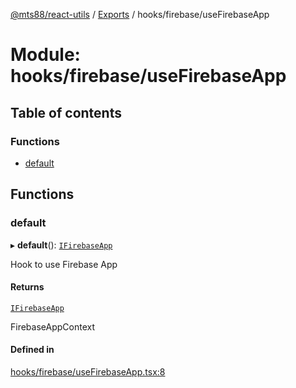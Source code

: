 [@mts88/react-utils](../README.md) / [Exports](../modules.md) / hooks/firebase/useFirebaseApp

# Module: hooks/firebase/useFirebaseApp

## Table of contents

### Functions

- [default](hooks_firebase_useFirebaseApp.md#default)

## Functions

### default

▸ **default**(): [`IFirebaseApp`](../interfaces/contexts_firebase_IFirebaseApp.IFirebaseApp.md)

Hook to use Firebase App

#### Returns

[`IFirebaseApp`](../interfaces/contexts_firebase_IFirebaseApp.IFirebaseApp.md)

FirebaseAppContext

#### Defined in

[hooks/firebase/useFirebaseApp.tsx:8](https://github.com/mts88/react-utils/blob/1802342/lib/hooks/firebase/useFirebaseApp.tsx#L8)
